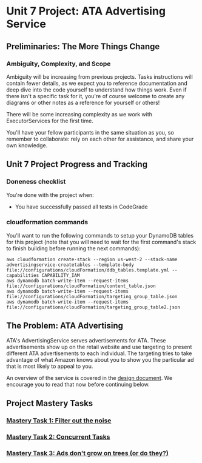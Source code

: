 #  Unit 7 Project: ATA Advertising Service

## Preliminaries: The More Things Change

### Ambiguity, Complexity, and Scope

Ambiguity will be increasing from previous projects. Tasks instructions will contain fewer details, as we expect you to 
reference documentation and deep dive into the code yourself to understand how things work. Even if there isn't a 
specific task for it, you're of course welcome to create any diagrams or other notes as a reference for yourself or 
others!

There will be some increasing complexity as we work with ExecutorServices for the first time.

You'll have your fellow participants in the same situation as you, so remember to collaborate: rely on each other for 
assistance, and share your own knowledge.

## Unit 7 Project Progress and Tracking

### Doneness checklist

You're done with the project when: 

* You have successfully passed all tests in CodeGrade

### cloudformation commands

You'll want to run the following commands to setup your DynamoDB tables for this project (note that you will need to wait for the first command's stack to finish building before running the next commands):

```
aws cloudformation create-stack --region us-west-2 --stack-name advertisingservice-createtables --template-body file://configurations/cloudFormation/ddb_tables.template.yml --capabilities CAPABILITY_IAM
aws dynamodb batch-write-item --request-items file://configurations/cloudFormation/content_table.json
aws dynamodb batch-write-item --request-items file://configurations/cloudFormation/targeting_group_table.json
aws dynamodb batch-write-item --request-items file://configurations/cloudFormation/targeting_group_table2.json
```

## The Problem: ATA Advertising

ATA's AdvertisingService serves advertisements for ATA. These advertisements show up on the retail website and use 
targeting to present different ATA advertisements to each individual. The targeting tries to take advantage of what 
Amazon knows about you to show you the particular ad that is most likely to appeal to you.

An overview of the service is covered in the [design document](DESIGN_DOCUMENT.md). We encourage you to read that now
before continuing below.

## Project Mastery Tasks

### [Mastery Task 1: Filter out the noise](tasks/project-mastery-tasks/MasteryTask01.md)
### [Mastery Task 2: Concurrent Tasks](tasks/project-mastery-tasks/MasteryTask02.md)
### [Mastery Task 3: Ads don't grow on trees (or do they?)](tasks/project-mastery-tasks/MasteryTask03.md)


